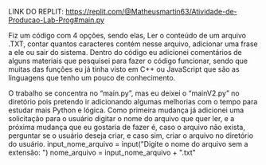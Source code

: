 LINK DO REPLIT: https://replit.com/@Matheusmartin63/Atividade-de-Producao-Lab-Prog#main.py

Fiz um código com 4 opções, sendo elas, Ler o conteúdo de um arquivo .TXT, contar quantos caracteres contém nesse arquivo, adicionar uma frase a ele ou sair do sistema.
Dentro do código eu adicionei comentários de alguns materiais que pesquisei para fazer o código funcionar, sendo que muitas das funções eu já tinha visto em C++ ou JavaScript que são as linguagens que tenho um pouco de conhecimento.

O trabalho se concentra no “main.py”, mas eu deixei o “mainV2.py” no diretório pois pretendo ir adicionando algumas melhorias com o tempo para estudar mais Python e lógica. Como primeira mudança já adicionei uma solicitação para o usuário digitar o nome do arquivo que quer ler, e a próxima mudança que eu gostaria de fazer é, caso o arquivo não exista, perguntar se o usuário deseja criar, e caso sim, criar o arquivo no diretório do usuário.
input_nome_arquivo = input("Digite o nome do arquivo sem a extensão: ")
nome_arquivo = input_nome_arquivo + ".txt"
